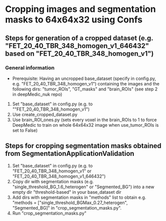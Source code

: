# Cropping images and segmentation masks to 64x64x32 using Confs


## Steps for generation of a cropped dataset (e.g. "FET_20_40_TBR_348_homogen_v1_646432" based on "FET_20_40_TBR_348_homogen_v1")

### General information 
* Prerequisite: Having an uncropped base_dataset (specify in config.py, e.g. "FET_20_40_TBR_348_homogen_v1") containing the images and the following dirs: "tumor_ROIs", "GT_masks" and "brain_ROIs" (see step 2 in deepMedic_nuk repo)

1. Set "base_dataset" in config.py (e.g. to ""FET_20_40_TBR_348_homogen_v1")
2. Use create_cropped_dataset.py
3. Use brain_ROI_ones.py (sets every voxel in the brain_ROIs to 1 to force DeepMedic to train on whole 64x64x32 image when use_tumor_ROIs is set to False)

## Steps for cropping segmentation masks obtained from SegmentationApplicationValidation

1. Set "base_dataset" in config.py (e.g. to "FET_20_40_TBR_348_homogen_v1" or "FET_20_40_TBR_348_homogen_v1_646432")
2. Copy dir with segmentation masks (e.g. "single_threshold_BG_1.6_heterogen" or "Segmented_BG") into a new empty dir "threshold-based" in your base_dataset dir
3. Add dirs with segmentation masks in "methods" list to obtain e.g. "methods = ["single_threshold_BGMax_0.27_heterogen", "Segmented_BG]" in "crop_segmentation_masks.py".
4. Run "crop_segmentation_masks.py"

